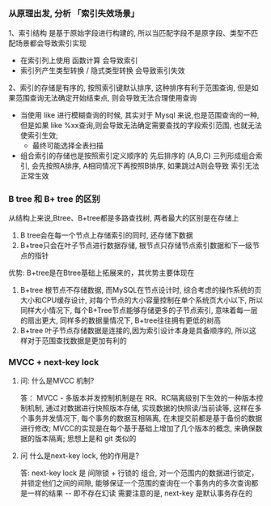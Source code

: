 ## 


### 从原理出发, 分析 「索引失效场景」

1、索引结构 是基于原始字段进行构建的, 所以当匹配字段不是原字段、类型不匹配场景都会导致索引实现
- 在索引列上使用 函数计算 会导致索引
- 索引列产生类型转换 / 隐式类型转换 会导致索引失效

2、索引的存储是有序的, 按照索引键默认排序, 这种排序有利于范围查询, 但是如果范围查询无法确定开始结束点, 则会导致无法合理使用查询
- 当使用 like 进行模糊查询的时候, 其实对于 Mysql 来说,也是范围查询的一种, 但是如果 like %xx查询,则会导致无法确定需要查找的字段索引范围, 也就无法使索引生效;
    - 最终可能选择全表扫描
 - 组合索引的存储也是按照索引定义顺序的 先后排序的 (A,B,C) 三列形成组合索引, 会先按照A排序, A相同情况下再按照B排序, 如果跳过A则会导致 索引无法正常生效
 

### B tree 和 B+ tree 的区别

从结构上来说,Btree、B+tree都是多路查找树, 两者最大的区别是在存储上
1. B tree会在每一个节点上存储索引的同时, 还存储下数据
2. B+tree只会在叶子节点进行数据存储, 根节点只存储节点索引数据和下一级节点的指针

优势: B+tree是在Btree基础上拓展来的，其优势主要体现在
1. B+tree 根节点不存储数据, 而MySQL在节点设计时, 综合考虑的操作系统的页大小和CPU缓存设计, 对每个节点的大小容量控制在单个系统页大小以下, 所以同样大小情况下, 每个B+Tree节点能够存储更多的子节点索引, 意味着每一层的扇出更大, 同样多的数据量情况下, B+tree往往拥有更低的树高
2. B+tree 叶子节点存储数据是连接的,因为索引设计本身是具备顺序的, 所以这样对于范围查找数据是更加有利的


 
 ### MVCC + next-key lock 
 1. 问: 什么是MVCC 机制?
 
    答： MVCC - 多版本并发控制机制是在 RR、RC隔离级别下生效的一种版本控制机制, 通过对数据进行快照版本存储, 实现数据的快照读/当前读等, 这样在多个事务并发情况下, 每个事务的数据互相隔离, 在未提交前都是基于备份的数据进行修改;
 MVCC的实现是在每个基于基础上增加了几个版本的概念, 来确保数据的版本隔离; 思想上是和 git 类似的
 
 
 2. 问 什么是next-key lock,  他的作用是?
    
    答: next-key lock 是 间隙锁 + 行锁的 组合,  对一个范围内的数据进行锁定，并锁定他们之间的间隙, 能够保证一个范围的查询在一个事务内的多次查询都是一样的结果 -- 即不存在幻读
        需要注意的是, next-key 是默认事务存在的 
        
 